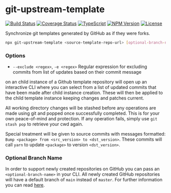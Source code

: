 # git-upstream-template

[![Build Status](https://travis-ci.com/rioam2/git-upstream-template.svg?branch=master)](https://travis-ci.com/rioam2/git-upstream-template)
[![Coverage Status](https://coveralls.io/repos/github/rioam2/git-upstream-template/badge.svg?branch=master)](https://coveralls.io/github/rioam2/git-upstream-template?branch=master)
[![TypeScript](https://badges.frapsoft.com/typescript/version/typescript-next.svg?v=101)](https://github.com/ellerbrock/typescript-badges/)
[![NPM Version](https://img.shields.io/npm/v/git-upstream-template.svg)](https://github.com/rioam2/git-upstream-template)
[![License](https://img.shields.io/badge/license-MIT-blue.svg)](https://img.shields.io/badge/license-MIT-blue.svg)

Synchronize git templates generated by GitHub as if they were forks.

```bash
npx git-upstream-template <source-template-repo-url> [optional-branch-name]
```

### Options

- `--exclude <regex>`, `-e <regex>` Regular expression for excluding commits from list of updates based on their commit message

on an child instance of a Github template repository will open up an interactive CLI where you can select from a list of updated commits that have been made after child instance creation. These will then be applied to the child template instance keeping changes and patches current.

All working directory changes will be stashed before any operations are made using git and popped once successfully completed. This is for your own peace-of-mind and protection. If any operation fails, simply use `git stash pop` to retrieve your cwd again.

Special treatment will be given to source commits with messages formatted: `Bump <package> from <src_version> to <dst_version>`. These commits will call `yarn` to update `<package>` to version `<dst_version>`.

### Optional Branch Name

In order to support newly created repositories on GitHub you can pass an `<optional-branch-name>` in your CLI. All newly created GitHub repositories will have a default branch of `main` instead of `master`. For further information you can read [here](https://sfconservancy.org/news/2020/jun/23/gitbranchname/).
